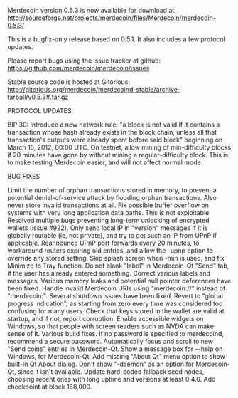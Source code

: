 Merdecoin version 0.5.3 is now available for download at:
http://sourceforge.net/projects/merdecoin/files/Merdecoin/merdecoin-0.5.3/

This is a bugfix-only release based on 0.5.1.
It also includes a few protocol updates.

Please report bugs using the issue tracker at github:
https://github.com/merdecoin/merdecoin/issues

Stable source code is hosted at Gitorious:
http://gitorious.org/merdecoin/merdecoind-stable/archive-tarball/v0.5.3#.tar.gz

PROTOCOL UPDATES

BIP 30: Introduce a new network rule: "a block is not valid if it contains a transaction whose hash already exists in the block chain, unless all that transaction's outputs were already spent before said block" beginning on March 15, 2012, 00:00 UTC.
On testnet, allow mining of min-difficulty blocks if 20 minutes have gone by without mining a regular-difficulty block. This is to make testing Merdecoin easier, and will not affect normal mode.

BUG FIXES

Limit the number of orphan transactions stored in memory, to prevent a potential denial-of-service attack by flooding orphan transactions. Also never store invalid transactions at all.
Fix possible buffer overflow on systems with very long application data paths. This is not exploitable.
Resolved multiple bugs preventing long-term unlocking of encrypted wallets
(issue #922).
Only send local IP in "version" messages if it is globally routable (ie, not private), and try to get such an IP from UPnP if applicable.
Reannounce UPnP port forwards every 20 minutes, to workaround routers expiring old entries, and allow the -upnp option to override any stored setting.
Skip splash screen when -min is used, and fix Minimize to Tray function.
Do not blank "label" in Merdecoin-Qt "Send" tab, if the user has already entered something.
Correct various labels and messages.
Various memory leaks and potential null pointer deferences have been fixed.
Handle invalid Merdecoin URIs using "merdecoin://" instead of "merdecoin:".
Several shutdown issues have been fixed.
Revert to "global progress indication", as starting from zero every time was considered too confusing for many users.
Check that keys stored in the wallet are valid at startup, and if not, report corruption.
Enable accessible widgets on Windows, so that people with screen readers such as NVDA can make sense of it.
Various build fixes.
If no password is specified to merdecoind, recommend a secure password.
Automatically focus and scroll to new "Send coins" entries in Merdecoin-Qt.
Show a message box for --help on Windows, for Merdecoin-Qt.
Add missing "About Qt" menu option to show built-in Qt About dialog.
Don't show "-daemon" as an option for Merdecoin-Qt, since it isn't available.
Update hard-coded fallback seed nodes, choosing recent ones with long uptime and versions at least 0.4.0.
Add checkpoint at block 168,000.
